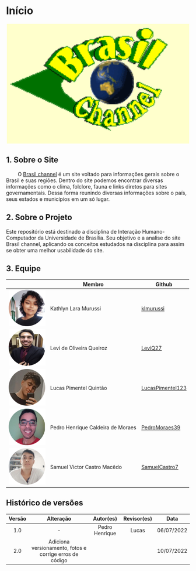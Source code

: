 # Início

<center>
<img src="./assets/channel.png" width="500">
</center>

## 1. Sobre o Site
&emsp;&emsp; O [Brasil channel](https://www.brasilchannel.com.br/) é um site voltado para informações gerais sobre o Brasil e suas regiões. Dentro do site podemos encontrar diversas informações como o clima, folclore, fauna e links diretos para sites governamentais. Dessa forma reunindo diversas informações sobre o país, seus estados e municípios em um só lugar. 



## 2. Sobre o Projeto

Este repositório está destinado a disciplina de Interação Humano-Computador da Universidade de Brasília. Seu objetivo e a analise do site Brasil channel, aplicando os conceitos estudados na disciplina para assim se obter uma melhor usabilidade do site. 

## 3. Equipe

|                                                           | Membro             | Github            |
| --------------------------------------------------------- | ------------------ | ----------------- |
| <img src="./assets/membros/Kathlyn.png" width="100">        | Kathlyn Lara Murussi      | [klmurussi](https://github.com/klmurussi)      |
| <img src="./assets/membros/Levi.png" width="100">    | Levi de Oliveira Queiroz       | [LeviQ27](https://github.com/LeviQ27)        |
| <img src="./assets/membros/Lucas.png" width="100"> | Lucas Pimentel Quintão     | [LucasPimentel123](https://github.com/LucasPimentel123)  |
| <img src="./assets/membros/PedroHenrique.png" width="100">| Pedro Henrique Caldeira de Moraes| [PedroMoraes39](https://github.com/PedroMoraes39)       |
| <img src="./assets/membros/Samuel.png" width="100">       | Samuel Victor Castro Macêdo | [SamuelCastro7](https://github.com/SamuelCastro7) |

## Histórico de versões

| Versão |                Alteração               | Autor(es) |         Revisor(es)        |  Data |
|:------:|:--------------------------------------:|:-----------:|:----------------------:|:-----:|
|   1.0  |                    -                   |    Pedro Henrique    | Lucas | 06/07/2022 |
|   2.0  |   Adiciona versionamento, fotos e corrige erros de código                 |        |  | 10/07/2022 |
